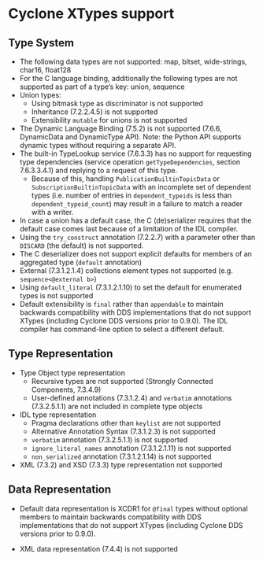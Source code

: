 # Cyclone XTypes support

## Type System

- The following data types are not supported: map, bitset, wide-strings, char16, float128
- For the C language binding, additionally the following types are not supported as part of a type’s key: union, sequence
- Union types:
    - Using bitmask type as discriminator is not supported
    - Inheritance (7.2.2.4.5) is not supported
    - Extensibility `mutable` for unions is not supported
- The Dynamic Language Binding (7.5.2) is not supported (7.6.6, DynamicData and DynamicType API). Note: the Python API supports dynamic types without requiring a separate API.
- The built-in TypeLookup service (7.6.3.3) has no support for requesting type dependencies (service operation `getTypeDependencies`, section 7.6.3.3.4.1) and replying to a request of this type.
    - Because of this, handling `PublicationBuiltinTopicData` or `SubscriptionBuiltinTopicData` with an incomplete set of dependent types (i.e. number of entries in `dependent_typeids` is less than `dependent_typeid_count`) may result in a failure to match a reader with a writer.
- In case a union has a default case, the C (de)serializer requires that the default case comes last because of a limitation of the IDL compiler.
- Using the `try_construct` annotation (7.2.2.7) with a parameter other than `DISCARD` (the default) is not supported.
- The C deserializer does not support explicit defaults for members of an aggregated type (`default` annotation)
- External (7.3.1.2.1.4) collections element types not supported (e.g. `sequence<@external b>`)
- Using `default_literal` (7.3.1.2.1.10) to set the default for enumerated types is not supported
- Default extensibility is `final` rather than `appendable` to maintain backwards compatibility with DDS implementations that do not support XTypes (including Cyclone DDS versions prior to 0.9.0). The IDL compiler has command-line option to select a different default.

## Type Representation

- Type Object type representation
    - Recursive types are not supported (Strongly Connected Components, 7.3.4.9)
    - User-defined annotations (7.3.1.2.4) and `verbatim` annotations (7.3.2.5.1.1) are not included in complete type objects
- IDL type representation
    - Pragma declarations other than `keylist` are not supported
    - Alternative Annotation Syntax (7.3.1.2.3) is not supported
    - `verbatim` annotation (7.3.2.5.1.1) is not supported
    - `ignore_literal_names` annotation (7.3.1.2.1.11) is not supported
    - `non_serialized` annotation (7.3.1.2.1.14) is not supported
- XML (7.3.2) and XSD (7.3.3) type representation not supported

## Data Representation

- Default data representation is XCDR1 for `@final` types without optional members to maintain backwards compatibility with DDS implementations that do not support XTypes (including Cyclone DDS versions prior to 0.9.0).

- XML data representation (7.4.4) is not supported
